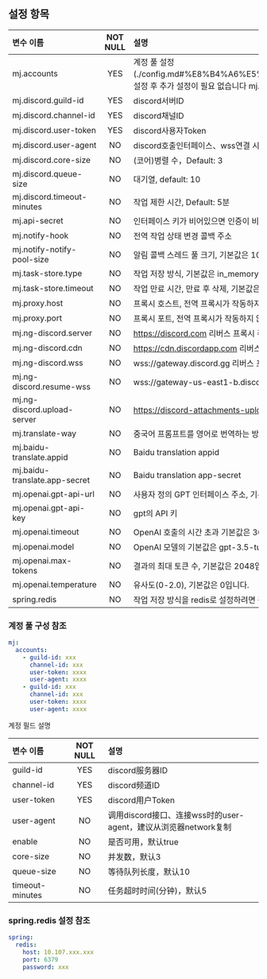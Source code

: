 ## 설정 항목
| 변수 이름                     | NOT NULL | 설명                                    |
|:------------------------------|:--:|:----------------------------------------------|
| mj.accounts                   | YES | 계정 풀 설정(./config.md#%E8%B4%A6%E5%8F%B7%E6%B1%A0%E9%85%8D%E7%BD%AE%E5%8F%82%E8%80%83)，설정 후 추가 설정이 필요 없습니다 mj.discord |
| mj.discord.guild-id           | YES  | discord서버ID                                  |
| mj.discord.channel-id         | YES  | discord채널ID                                   |
| mj.discord.user-token         | YES  | discord사용자Token                                |
| mj.discord.user-agent         | NO  | discord호출인터페이스、wss연결 시 user-agent，network복사(브라우저에서 권장) |
| mj.discord.core-size          | NO  | (코어)병렬 수，Default: 3                                 |
| mj.discord.queue-size         | NO  | 대기열, default: 10                                   |
| mj.discord.timeout-minutes    | NO  | 작업 제한 시간, Default: 5분                                 |
| mj.api-secret                 | NO  | 인터페이스 키가 비어있으면 인증이 비활성화됩니다. 인터페이스를 호출할 때 요청 헤더를 추가해야 합니다. mj-api-secret        |
| mj.notify-hook                | NO  | 전역 작업 상태 변경 콜백 주소                                 |
| mj.notify-notify-pool-size    | NO  | 알림 콜백 스레드 풀 크기, 기본값은 10                             |
| mj.task-store.type            | NO  | 작업 저장 방식, 기본값은 in_memory(메모리/재시작 후 손실)，선택사항: redis          |
| mj.task-store.timeout         | NO  | 작업 만료 시간, 만료 후 삭제, 기본값은 30일                            |
| mj.proxy.host                 | NO  | 프록시 호스트, 전역 프록시가 작동하지 않을 때 설정됩니다                             |
| mj.proxy.port                 | NO  | 프록시 포트, 전역 프록시가 작동하지 않을 때 설정됩니다                             |
| mj.ng-discord.server          | NO  | https://discord.com 리버스 프록시 주소             |
| mj.ng-discord.cdn             | NO  | https://cdn.discordapp.com 리버스 프록시 주소   |
| mj.ng-discord.wss             | NO  | wss://gateway.discord.gg 리버스 프록시 주소                |
| mj.ng-discord.resume-wss      | NO  | wss://gateway-us-east1-b.discord.gg 리버스 프록시 주소               |
| mj.ng-discord.upload-server   | NO  | https://discord-attachments-uploads-prd.storage.googleapis.com 리버스 프록시 주소               |
| mj.translate-way              | NO  | 중국어 프롬프트를 영어로 번역하는 방식, 선택 가능한 값은 null(기본값), baidu, gpt입니다.        |
| mj.baidu-translate.appid      | NO  | Baidu translation appid                                    |
| mj.baidu-translate.app-secret | NO  | Baidu translation app-secret                               |
| mj.openai.gpt-api-url         | NO  | 사용자 정의 GPT 인터페이스 주소, 기본값으로 구성할 필요가 없습니다      |
| mj.openai.gpt-api-key         | NO  | gpt의 API 키                                 |
| mj.openai.timeout             | NO  | OpenAI 호출의 시간 초과 기본값은 30초입니다          |
| mj.openai.model               | NO  | OpenAI 모델의 기본값은 gpt-3.5-turbo입니다          |
| mj.openai.max-tokens          | NO  | 결과의 최대 토큰 수, 기본값은 2048입니다.                             |
| mj.openai.temperature         | NO  | 유사도(0-2.0), 기본값은 0입니다.                     |
| spring.redis                  | NO  | 작업 저장 방식을 redis로 설정하려면 관련된 redis 속성을 구성해야 합니다                  |

### 계정 풀 구성 참조
```yaml
mj:
  accounts:
    - guild-id: xxx
      channel-id: xxx
      user-token: xxxx
      user-agent: xxxx
    - guild-id: xxx
      channel-id: xxx
      user-token: xxxx
      user-agent: xxxx
```

계정 필드 설명

| 변수 이름         | NOT NULL | 설명                                                                  |
|:------------------| :----: |:--------------------------------------------------------------------|
| guild-id          | YES | discord服务器ID                                                        |
| channel-id        | YES | discord频道ID                                                         |
| user-token        | YES | discord用户Token                                                      |
| user-agent        | NO | 调用discord接口、连接wss时的user-agent，建议从浏览器network复制                       |
| enable            | NO | 是否可用，默认true                                                         |
| core-size         | NO | 并发数，默认3                                                             |
| queue-size        | NO | 等待队列长度，默认10                                                         |
| timeout-minutes   | NO | 任务超时时间(分钟)，默认5                                                      |

### spring.redis 설정 참조
```yaml
spring:
  redis:
    host: 10.107.xxx.xxx
    port: 6379
    password: xxx
```
